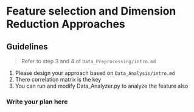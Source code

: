 # Feature selection and Dimension Reduction Approaches

## Guidelines
> Refer to step 3 and 4 of `Data_Preprocessing/intro.md`
1. Please design your approach based on `Data_Analysis/intro.md`
2. There correlation matrix is the key
3. You can run and modify Data_Analyzer.py to analyze the feature also

### Write your plan here